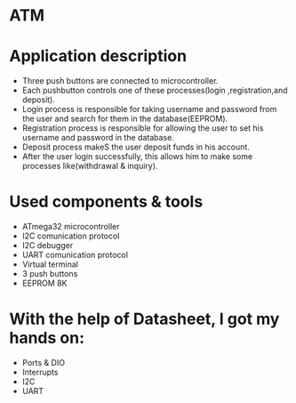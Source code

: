# ATM
# Application description
 - Three push buttons are connected to microcontroller.
 - Each pushbutton controls one of these processes(login ,registration,and deposit).
 - Login process is responsible for taking  username and password from the user and search for them in the database(EEPROM).
 - Registration process is responsible for allowing the user to set his username and password in the database.
 - Deposit process makeS the user deposit funds in his account.
 - After the user login successfully, this allows him to make some processes like(withdrawal & inquiry). 

# Used components & tools
 - ATmega32 microcontroller 
 - I2C comunication protocol
 - I2C debugger
 - UART comunication protocol
 - Virtual terminal
 - 3 push buttons
 - EEPROM 8K
 
# With the help of Datasheet, I got my hands on:
 - Ports & DIO
 - Interrupts
 - I2C
 - UART



